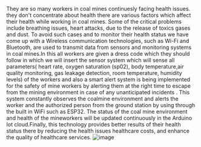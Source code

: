 They are so many workers in coal mines continuesly facing health issues. they don't  concentrate about health there are various factors which affect their health while working in coal mines. Some of the critical problems include breathing issues, heart attacks, due to the release of toxics gases and dust. To avoid such cases and to monitor their health status we have come up with a Wireless communication technologies, such as Wi-Fi and Bluetooth, are used to transmit data from sensors and monitoring systems in coal mines.In this all workers are given a dress code which they should follow in which we will insert the sensor system which will sense all parameters( heart rate, oxygen saturation (sp02), body temperature,air quality monitoring, gas leakage detection, room temperature, humidity levels) of the workers and also a smart alert system is being implemented  for the safety of  mine workers by alerting them at the right time to escape from the mining  environment in case of any unanticipated incidents . This system constantly observes the coalmine environment and alerts the worker and the authorized person from the ground station by using through the built in WiFi  such as ESP32. The status of the coal mine environment and health of the mineworkers will be  updated continuously in the Arduino Iot cloud.Finally, this technology provides better results of their health status there by reducing the health issues healthcare costs, and enhance the quality of healthcare services.
![image](https://github.com/katamabhishekgoud/Underground-Coal-Mine-workers-health-Monitoring-System-using-Arduino-IoT-Cloud./assets/109909088/0d263515-5b9b-447b-bf55-822e753019dd)

